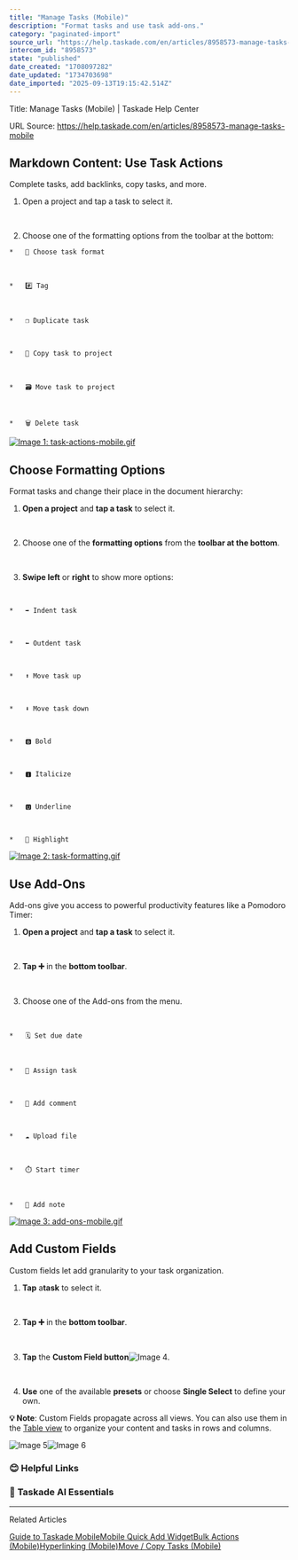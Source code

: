 ```yaml
---
title: "Manage Tasks (Mobile)"
description: "Format tasks and use task add-ons."
category: "paginated-import"
source_url: "https://help.taskade.com/en/articles/8958573-manage-tasks-mobile"
intercom_id: "8958573"
state: "published"
date_created: "1708097282"
date_updated: "1734703698"
date_imported: "2025-09-13T19:15:42.514Z"
---
```


Title: Manage Tasks (Mobile) | Taskade Help Center

URL Source: https://help.taskade.com/en/articles/8958573-manage-tasks-mobile

Markdown Content:
**Use Task Actions**
--------------------

Complete tasks, add backlinks, copy tasks, and more.

1.   Open a project and tap a task to select it.

​

2.   Choose one of the formatting options from the toolbar at the bottom:

    *   🔴 Choose task format

​

    *   #️⃣ Tag

​

    *   ❐ Duplicate task

​

    *   📝 Copy task to project

​

    *   🗃 Move task to project

​

    *   🗑 Delete task

[![Image 1: task-actions-mobile.gif](https://taskade.intercom-attachments-7.com/i/o/965378230/39164ef010330aa6e22ae378/17726525278995?expires=1757792700&signature=7bc16455589b9eb605b3444e42456ba35fe2ee593fbd370e254151f87cde8873&req=fSYiFc52n4JfFb4f3HP0gPyuPkxpXqb08KjtztLWFq4qsWbvvDijlLd%2BhPFi%0AavjwfeWRz%2FlcZ7QAqg%3D%3D%0A)](https://taskade.intercom-attachments-7.com/i/o/965378230/39164ef010330aa6e22ae378/17726525278995?expires=1757792700&signature=7bc16455589b9eb605b3444e42456ba35fe2ee593fbd370e254151f87cde8873&req=fSYiFc52n4JfFb4f3HP0gPyuPkxpXqb08KjtztLWFq4qsWbvvDijlLd%2BhPFi%0AavjwfeWRz%2FlcZ7QAqg%3D%3D%0A)

**Choose Formatting Options**
-----------------------------

Format tasks and change their place in the document hierarchy:

1.   **Open a project** and **tap a task** to select it.

​

2.   Choose one of the **formatting options** from the **toolbar at the bottom**.

​

3.   **Swipe left** or **right** to show more options:

​

    *   ➡️ Indent task

​

    *   ⬅️ Outdent task

​

    *   ⬆️ Move task up

​

    *   ⬇️ Move task down

​

    *   🅱 Bold

​

    *   🅸 Italicize

​

    *   🆄 Underline

​

    *   🔴 Highlight

[![Image 2: task-formatting.gif](https://taskade.intercom-attachments-7.com/i/o/965378228/5e6624cc8d01263886ca56bd/17726380475155?expires=1757792700&signature=58ca15f382b31d8893549c5ed06fecd135e7073ffca2266a3cb4a56b9966d40f&req=fSYiFc52n4NXFb4f3HP0gCw7enRyhoJd%2FpEBM20Z%2F8jHIP0%2F11v3TdEfk4ai%0Aja%2FSiEgngLvEQfF6Qg%3D%3D%0A)](https://taskade.intercom-attachments-7.com/i/o/965378228/5e6624cc8d01263886ca56bd/17726380475155?expires=1757792700&signature=58ca15f382b31d8893549c5ed06fecd135e7073ffca2266a3cb4a56b9966d40f&req=fSYiFc52n4NXFb4f3HP0gCw7enRyhoJd%2FpEBM20Z%2F8jHIP0%2F11v3TdEfk4ai%0Aja%2FSiEgngLvEQfF6Qg%3D%3D%0A)

**Use Add-Ons**
---------------

Add-ons give you access to powerful productivity features like a Pomodoro Timer:

1.   **Open a project** and **tap a task** to select it.

​

2.   **Tap ➕** in the **bottom toolbar**.

​

3.   Choose one of the Add-ons from the menu.

​

    *   🗓️ Set due date

​

    *   👤 Assign task

​

    *   💬 Add comment

​

    *   ☁️ Upload file

​

    *   ⏱️ Start timer

​

    *   📄 Add note

[![Image 3: add-ons-mobile.gif](https://taskade.intercom-attachments-7.com/i/o/965378229/078f3d8f0730649d6b6c2341/17726376580883?expires=1757792700&signature=82194e4cb772b807bb349d6b23ec01675b5e4220643baf84ec5fcd2d806fb04b&req=fSYiFc52n4NWFb4f3HP0gMKO%2BrLUFKr7RXcNhZMdOGCkA95Aj%2BX9gYa91bIM%0A6U%2BuDRqCNl4Bnse5Ew%3D%3D%0A)](https://taskade.intercom-attachments-7.com/i/o/965378229/078f3d8f0730649d6b6c2341/17726376580883?expires=1757792700&signature=82194e4cb772b807bb349d6b23ec01675b5e4220643baf84ec5fcd2d806fb04b&req=fSYiFc52n4NWFb4f3HP0gMKO%2BrLUFKr7RXcNhZMdOGCkA95Aj%2BX9gYa91bIM%0A6U%2BuDRqCNl4Bnse5Ew%3D%3D%0A)

**Add Custom Fields**
---------------------

Custom fields let add granularity to your task organization.

1.   **Tap** a**task** to select it.

​

2.   **Tap ➕** in the **bottom toolbar**.

​

3.   **Tap** the **Custom Field button**![Image 4](https://downloads.intercomcdn.com/i/o/1074972028/ff386b9aec3afe142c7ecf35/custom-field-button.png?expires=1757916000&signature=5c39466b844ae5cac34deabbd721e5df82aa8863db939ec92098cb1bcb427f58&req=dSAgEsB5n4FdUfMW3Hu4gVqJARYrLIbZ3LmOLGErYEizoBokueUra%2Bsu9Ckj%0Alw%3D%3D%0A).

​

4.   **Use** one of the available **presets** or choose **Single Select** to define your own.

**💡 Note**: Custom Fields propagate across all views. You can also use them in the [Table view](https://help.taskade.com/en/articles/8958389-table-view) to organize your content and tasks in rows and columns.

![Image 5](https://downloads.intercomcdn.com/i/o/1074968561/6c8fd2634b17a275d558be42/mobile-custom-fields-2.PNG?expires=1757916000&signature=5cdddcf1e76900b02b989d65a93810c94b9e93b23d0035f8a5c7b15d141a37a0&req=dSAgEsB4lYRZWPMW3Hu4gR8eb%2FH6cVPI9OKBtuNtxcyv1%2FZ%2Bv3%2BcfHEc%2FWP%2F%0AmA%3D%3D%0A)![Image 6](https://downloads.intercomcdn.com/i/o/1074968184/de941c3d72df801c4cfc6163/mobile-custom-fields-1.PNG?expires=1757916000&signature=9cc717e93673b3c535e475b201675401c494056503ea8f50f1b3db0a87d9f2a2&req=dSAgEsB4lYBXXfMW3Hu4gf4HwYoDnVXBzX%2BhxGPmISVaORG0GLPb5MrLmEpR%0AWg%3D%3D%0A)

### **😊 Helpful Links**

### 🤖 **Taskade AI Essentials**

* * *

Related Articles

[Guide to Taskade Mobile](https://help.taskade.com/en/articles/8958558-guide-to-taskade-mobile)[Mobile Quick Add Widget](https://help.taskade.com/en/articles/8958575-mobile-quick-add-widget)[Bulk Actions (Mobile)](https://help.taskade.com/en/articles/8958578-bulk-actions-mobile)[Hyperlinking (Mobile)](https://help.taskade.com/en/articles/8958580-hyperlinking-mobile)[Move / Copy Tasks (Mobile)](https://help.taskade.com/en/articles/10368612-move-copy-tasks-mobile)
